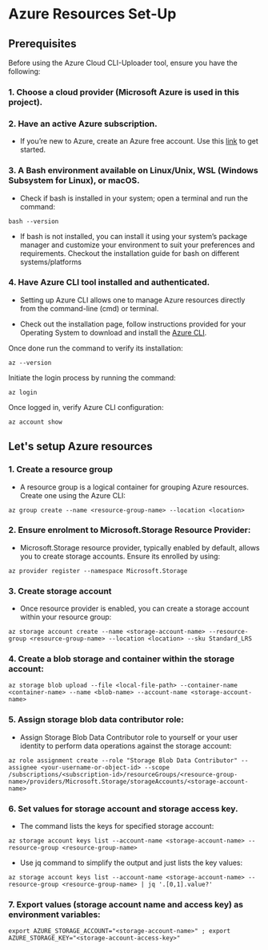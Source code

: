 # Azure Resources Set-Up
## Prerequisites 
Before using the Azure Cloud CLI-Uploader tool, ensure you have the following: 

### 1. Choose a cloud provider (Microsoft Azure is used in this project).  

### 2. Have an active Azure subscription.  

- If you’re new to Azure, create an Azure free account. Use this [link](https://azure.microsoft.com/en-us/free/) to get started.  

### 3. A Bash environment available on Linux/Unix, WSL (Windows Subsystem for Linux), or macOS.  

- Check if bash is installed in your system; open a terminal and run the command: 
```
bash --version 
```

- If bash is not installed, you can install it using your system’s package manager and customize your environment to suit your preferences and requirements. Checkout the installation guide for bash on different systems/platforms 

### 4. Have Azure CLI tool installed and authenticated. 

- Setting up Azure CLI allows one to manage Azure resources directly from the command-line (cmd) or terminal.  

- Check out the installation page, follow instructions provided for your Operating System to download and install the [Azure CLI](https://learn.microsoft.com/en-us/cli/azure/install-azure-cli).  

Once done run the command to verify its installation: 
```
az --version 
```
Initiate the login process by running the command:  
```
az login 
```
Once logged in, verify Azure CLI configuration:  
```
az account show 
```
 ## Let's setup Azure resources 

### 1. Create a resource group 

- A resource group is a logical container for grouping Azure resources. Create one using the Azure CLI: 
```
az group create --name <resource-group-name> --location <location> 
``` 
### 2. Ensure enrolment to Microsoft.Storage Resource Provider: 

- Microsoft.Storage resource provider, typically enabled by default, allows you to create storage accounts. Ensure its enrolled by using:  
```
az provider register --namespace Microsoft.Storage 
```

### 3. Create storage account 

- Once resource provider is enabled, you can create a storage account within your resource group:  
```
az storage account create --name <storage-account-name> --resource-group <resource-group-name> --location <location> --sku Standard_LRS 
```
 
### 4. Create a blob storage and container within the storage account: 

```
az storage blob upload --file <local-file-path> --container-name <container-name> --name <blob-name> --account-name <storage-account-name> 
```
 
### 5. Assign storage blob data contributor role: 

- Assign Storage Blob Data Contributor role to yourself or your user identity to perform data operations against the storage account: 
```
az role assignment create --role "Storage Blob Data Contributor" --assignee <your-username-or-object-id> --scope /subscriptions/<subscription-id>/resourceGroups/<resource-group-name>/providers/Microsoft.Storage/storageAccounts/<storage-account-name> 
```
 
### 6. Set values for storage account and storage access key. 
- The command lists the keys for specified storage account:  
```
az storage account keys list --account-name <storage-account-name> --resource-group <resource-group-name>  
```
- Use jq command to simplify the output and just lists the key values: 
```
az storage account keys list --account-name <storage-account-name> --resource-group <resource-group-name> | jq '.[0,1].value?' 
```

### 7. Export values (storage account name and access key) as environment variables: 
```
export AZURE_STORAGE_ACCOUNT="<storage-account-name>" ; export AZURE_STORAGE_KEY="<storage-account-access-key>" 
```
 